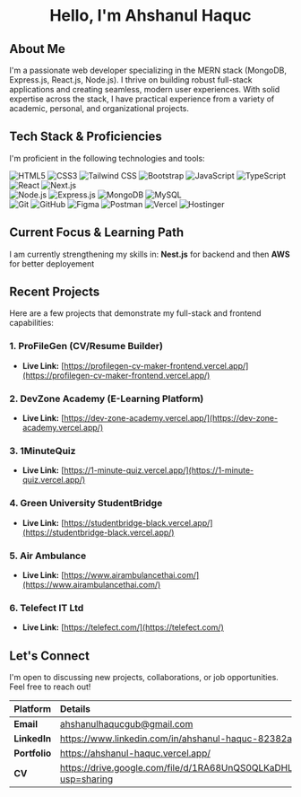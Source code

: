 <div align="center">
  <h1>Hello, I'm Ahshanul Haquc </h1>
</div>


## About Me

I'm a passionate web developer specializing in the MERN stack (MongoDB, Express.js, React.js, Node.js). I thrive on building robust full-stack applications and creating seamless, modern user experiences. With solid expertise across the stack, I have practical experience from a variety of academic, personal, and organizational projects.

## Tech Stack & Proficiencies

I'm proficient in the following technologies and tools:

<p align="left">
    <img src="https://img.shields.io/badge/HTML5-E34F26?style=for-the-badge&logo=html5&logoColor=white" alt="HTML5" />
  <img src="https://img.shields.io/badge/CSS3-1572B6?style=for-the-badge&logo=css3&logoColor=white" alt="CSS3" />
    <img src="https://img.shields.io/badge/TailwindCSS-38B2AC?style=for-the-badge&logo=tailwind-css&logoColor=white" alt="Tailwind CSS" />
  <img src="https://img.shields.io/badge/Bootstrap-7952B3?style=for-the-badge&logo=bootstrap&logoColor=white" alt="Bootstrap" />
    <img src="https://img.shields.io/badge/JavaScript-F7DF1E?style=for-the-badge&logo=javascript&logoColor=black" alt="JavaScript" />
  <img src="https://img.shields.io/badge/TypeScript-3178C6?style=for-the-badge&logo=typescript&logoColor=white" alt="TypeScript" />
   <br/>
  <img src="https://img.shields.io/badge/React-20232A?style=for-the-badge&logo=react&logoColor=61DAFB" alt="React" />
  <img src="https://img.shields.io/badge/Next.js-000000?style=for-the-badge&logo=next.js&logoColor=white" alt="Next.js" />
   <br/>
  <img src="https://img.shields.io/badge/Node.js-339933?style=for-the-badge&logo=node.js&logoColor=white" alt="Node.js" />
  <img src="https://img.shields.io/badge/Express.js-000000?style=for-the-badge&logo=express&logoColor=white" alt="Express.js" />
  <img src="https://img.shields.io/badge/MongoDB-47A248?style=for-the-badge&logo=mongodb&logoColor=white" alt="MongoDB" />
  <img src="https://img.shields.io/badge/MySQL-4479A1?style=for-the-badge&logo=mysql&logoColor=white" alt="MySQL" />
  <br/>
  
  <img src="https://img.shields.io/badge/Git-F05032?style=for-the-badge&logo=git&logoColor=white" alt="Git" />
  <img src="https://img.shields.io/badge/GitHub-181717?style=for-the-badge&logo=github&logoColor=white" alt="GitHub" />
  <img src="https://img.shields.io/badge/Figma-F24E1E?style=for-the-badge&logo=figma&logoColor=white" alt="Figma" />
  <img src="https://img.shields.io/badge/Postman-FF6C37?style=for-the-badge&logo=postman&logoColor=white" alt="Postman" />
  <img src="https://img.shields.io/badge/Vercel-000000?style=for-the-badge&logo=vercel&logoColor=white" alt="Vercel" />
<img src="https://img.shields.io/badge/Hostinger-009DFF?style=for-the-badge&logo=hostinger&logoColor=white" alt="Hostinger" />
</p>


## Current Focus & Learning Path

I am currently strengthening my skills in:
**Nest.js** for backend and then **AWS** for better deployement


## Recent Projects

Here are a few projects that demonstrate my full-stack and frontend capabilities:

### **1. ProFileGen (CV/Resume Builder)**
* **Live Link:** [https://profilegen-cv-maker-frontend.vercel.app/](https://profilegen-cv-maker-frontend.vercel.app/)

### **2. DevZone Academy (E-Learning Platform)**
* **Live Link:** [https://dev-zone-academy.vercel.app/](https://dev-zone-academy.vercel.app/)

### **3. 1MinuteQuiz**
* **Live Link:** [https://1-minute-quiz.vercel.app/](https://1-minute-quiz.vercel.app/)

### **4. Green University StudentBridge**
* **Live Link:** [https://studentbridge-black.vercel.app/](https://studentbridge-black.vercel.app/)

### **5. Air Ambulance**
* **Live Link:** [https://www.airambulancethai.com/](https://www.airambulancethai.com/)

### **6. Telefect IT Ltd**
* **Live Link:** [https://telefect.com/](https://telefect.com/)


## Let's Connect

I'm open to discussing new projects, collaborations, or job opportunities. Feel free to reach out!

| Platform | Details |
| :--- | :--- |
| **Email** | <a href="mailto:ahshanulhaqucgub@gmail.com" target="_blank">ahshanulhaqucgub@gmail.com</a> |
| **LinkedIn** | <a href="https://www.linkedin.com/in/ahshanul-haquc-82382a337/" target="_blank">https://www.linkedin.com/in/ahshanul-haquc-82382a337/</a> |
| **Portfolio** | <a href="https://ahshanul-haquc.vercel.app/" target="_blank">https://ahshanul-haquc.vercel.app/</a> |
| **CV** | <a href="https://drive.google.com/file/d/1RA68UnQS0QLKaDHLrSBcR60IuvqPEaZi/view?usp=sharing" target="_blank">https://drive.google.com/file/d/1RA68UnQS0QLKaDHLrSBcR60IuvqPEaZi/view?usp=sharing</a> 

